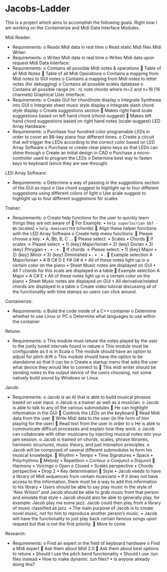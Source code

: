 # Jacobs-Ladder
This is a project which aims to accomplish the following goals.
Right now I am working on the Containerize and Midi Data Interface Modules.

Midi Reader: 
  -	Requirements:
    o	Reads Midi data in real time
    o	Read static Midi files
Midi Writer:
  -	Requirements:
    o	Writes Midi data in real time
    o	Writes Midi data upon request
Midi Data Interface:
  -	Requirements:
    o	Contains all possible Midi notes & operations
      	Table of all Midi Notes
      	Table of all Midi Operations
    o	Contains a mapping from Midi notes to GUI notes
    o	Contains a mapping from Midi notes to letter notes (for debugging)
    o	Contains all possible scales database
    o	Contains all possible range (m : n) note chords where m=2 and n=16 (16 channels)
Graphical User Interface:
  -	Requirements:
    o	Create GUI for chord/note display
    o	Integrate Synthesia into GUI
    o	Integrate sheet music style display 
    o	Integrate slash chord style display
    o	Create suggestions section
      	Makes right hand scale suggestions based on left hand chord (chord-suggest)
      	Makes left hand chord suggestions based on right hand notes (scale-suggest)
LED Array Hardware:
  -	Requirements:
    o	Purchase four hundred color programable LEDs in order to cover an 88-key piano four different times.
    o	Create a circuit that will trigger the LEDs according to the correct color based on LED Array Software
    o	Purchase or create clear piano keys so that LEDs can shine through
    o	Create an initial design in CAD
    o	Purchase a micro-controller used to program the LEDs
    o	Determine best way to fasten keys to keyboard (since they are see-through)

LED Array Software:
  -	Requirements:
    o	Determine a way of passing in the suggestions section of the GUI as input
    o	Use chord suggest to highlight up to four different suggestions using different colors of light
    o	Use scale suggest to highlight up to four different suggestions for scales
   	
Trainer:
  -	Requirements:
    o	Create help functions for the user to quickly learn things they are not aware of
      	For Example:
        •	`help superlocrian bb7 -Bb` (scales)
        •	`help dominant7b9` (chords)
      	Align these helper functions with the LED Array Software
    o	Create help menu functions:
      	Please choose a key:
        •	A, Bb, B, C …
      	Please select:
        •	Scales
        •	Chords
      	If scales -> Please select:
        •	1) {key} Major/Ionian
        •	2) {key} Dorian
        •	3) {key} Phrygian
        •	.
        •	.
        •	.
      	If chords -> Please select:
        •	1) {key} Major
        •	2) {key} Minor
        •	3) {key} Diminished
        •	.
        •	.
        •	.
      	Example selection A Major/Ionian
        •	A B C# D E F# G# A
        •	All of these notes light up in a certain color on the piano
        •	Sheet Music notes are displayed on GUI
        •	All 7 chords for this scale are displayed in a table
      	Example selection A Major
        •	A C# E
        •	All of these notes light up in a certain color on the piano
        •	Sheet Music notes are displayed on GUI
        •	All derivative/related chords are displayed in a table
    o	Create video tutorial discussing all of the functionality with time stamps so users can click around.
   	
Containerize:
  -	Requirements:
    o	Build the code inside of a C++ container
    o	Determine whether to use Linux or PC
    o	Determine what languages to use within the container
   	
Retune:
  -	Requirements:
    o	This module must retune the notes played by the user to the justly tuned intervals found in nature
    o	This module must be configurable as it is in Scala
    o	The module should have an option to adjust for pitch drift
    o	This module should have the option to be standalone so that it can be 
    o	Create a startup menu that asks the user what device they would like to connect to
      	This midi writer should be sending notes to the output device of the users choosing, not some natively build sound by Windows or Linux.

Jacob:
  -	Requirements:
    o	Jacob is an AI that is able to build musical phrases based on user input.
    o	Jacob is a trainer as well as a musician.
    o	Jacob is able to talk to any of the various submodules
      	He can highlight information in the GUI
      	Controls the LEDs on the keyboard
      	Read Midi data from the user
      	Write Midi data to the user (in the form of him playing for the user)
      	Read text from the user in order to 
    o	He is able to communicate difficult processes and explain how they work.
    o	Jacob can collaborate with other musicians by injecting musical notes into your jam session.
    o	Jacob is trained on chords, scales, phrase libraries, harmonic structures, music theory, and just intonation principles.
    o	Jacob will be composed of several different submodules to form his musical knowledge.
      	Rhythm
        •	Tempo
        •	Time Signatures
        •	Space
        •	Polyrhythms
      	Melody
        •	Repetition
        •	Contour
          o	Conjunct
          o	Disjunct
      	Harmony
        •	Voicings
          o	Open
          o	Closed
        •	Scales perspective
        •	Chords perspective
        •	Drop 2
        •	Key determination
      	Style
        •	Jacob needs to have a library of Midi sequences from certain musicians
        •	If it does not have access to this information, there must be a way to add this information to his library
        •	Users should be able to say play music in the style of “Alex Wilson” and Jacob should be able to grab music from that person and emulate that style
        •	Jacob should also be able to generally play, for example: Jacob play me some jazz.  Jacob could then play from a library of music classified as jazz. 
        •	The main purpose of Jacob is to create novel music, not for him to reproduce another person’s music.
        •	Jacob will have the functionality to just play back certain famous songs upon request but that is not the first priority.
      	More to come

Research:
  -	Requirements:
    o	Find an expert in the field of keyboard hardware
    o	Find a Midi expert
      	Ask them about Midi 2.0
      	Ask them about best options to retune
        •	Should I use the pitch bend functionality
        •	Should I use .tun files instead
        •	How to make dynamic .tun files?
        •	Is anyone already doing this?



